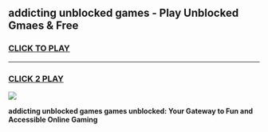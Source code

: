 
## addicting unblocked games - Play Unblocked Gmaes & Free
<h3>
<a href="https://news.freeplayer.one?title=addicting_unblocked_games&ref=23F">CLICK TO PLAY</a></h3>
<hr>

<h3>
<a href="https://news.freeplayer.one?title=addicting_unblocked_games&ref=23F">CLICK 2 PLAY</a>
  
</h3>

<a href="https://news.freeplayer.one?title=addicting_unblocked_games&ref=23F/"><img src="https://clearcache.store/games.png"></a>


**addicting unblocked games games unblocked: Your Gateway to Fun and Accessible Online Gaming**
